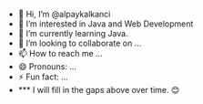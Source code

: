 - 👋 Hi, I’m @alpaykalkanci
- 👀 I’m interested in Java and Web Development
- 🌱 I’m currently learning Java.
- 💞️ I’m looking to collaborate on ...
- 📫 How to reach me ...
- 😄 Pronouns: ...
- ⚡ Fun fact: ...
- *** I will fill in the gaps above over time. 😊

<!---
alpaykalkanci/alpaykalkanci is a ✨ special ✨ repository because its `README.md` (this file) appears on your GitHub profile.
You can click the Preview link to take a look at your changes.
--->
